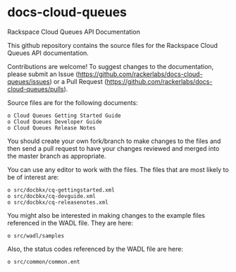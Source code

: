 docs-cloud-queues
========================

Rackspace Cloud Queues API Documentation

This github repository contains the source files for the Rackspace Cloud Queues API documentation. 

Contributions are welcome! To suggest changes to the documentation, please submit an Issue (https://github.com/rackerlabs/docs-cloud-queues/issues) or a Pull Request (https://github.com/rackerlabs/docs-cloud-queues/pulls).

Source files are for the following documents:

    o Cloud Queues Getting Started Guide
    o Cloud Queues Developer Guide
    o Cloud Queues Release Notes
    
You should create your own fork/branch to make changes to the files and then send a pull request to have your changes
reviewed and merged into the master branch as appropriate.

You can use any editor to work with the files. The files that are most likely to be of interest are:

    o src/docbkx/cq-gettingstarted.xml
    o src/docbkx/cq-devguide.xml
    o src/docbkx/cq-releasenotes.xml
    
You might also be interested in making changes to the example files referenced in the WADL file. They are here:

    o src/wadl/samples
    
Also, the status codes referenced by the WADL file are here:

    o src/common/common.ent


